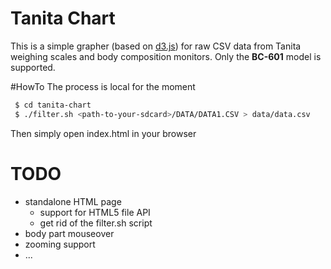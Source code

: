 # Tanita Chart
This is a simple grapher (based on [d3.js](http://d3js.org/)) for raw CSV data from Tanita weighing scales and body composition monitors.
Only the **BC-601** model is supported.


#HowTo
The process is local for the moment
```bash
 $ cd tanita-chart
 $ ./filter.sh <path-to-your-sdcard>/DATA/DATA1.CSV > data/data.csv
```
Then simply open index.html in your browser


# TODO
- standalone HTML page 
  - support for HTML5 file API
  - get rid of the filter.sh script
- body part mouseover
- zooming support
- ...
